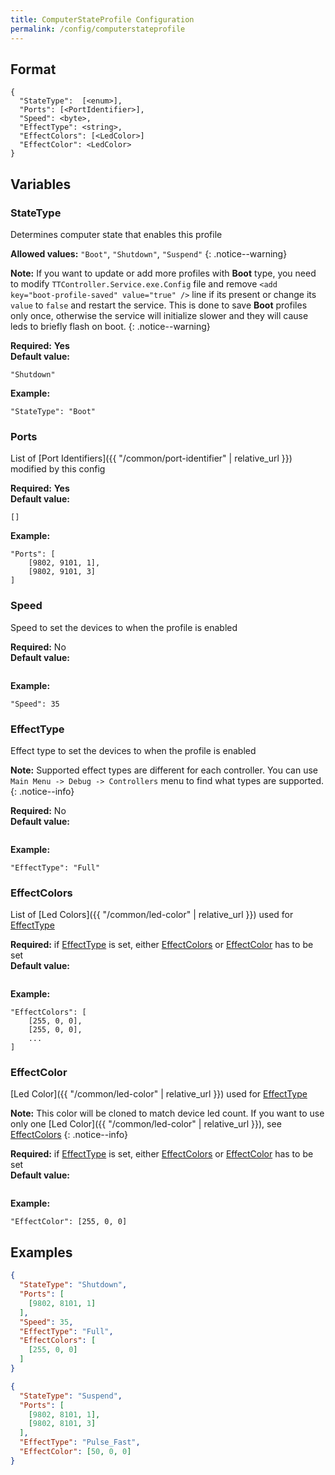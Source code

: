 ```yaml
---
title: ComputerStateProfile Configuration
permalink: /config/computerstateprofile
---
```


## Format

~~~
{
  "StateType":  [<enum>],
  "Ports": [<PortIdentifier>],
  "Speed": <byte>,
  "EffectType": <string>,
  "EffectColors": [<LedColor>]
  "EffectColor": <LedColor>
}
~~~

## Variables

### StateType
<div class="variable-block" markdown="block">

Determines computer state that enables this profile

**Allowed values:** `"Boot"`, `"Shutdown"`, `"Suspend"`
{: .notice--warning}

**Note:** If you want to update or add more profiles with **Boot** type, you need to modify `TTController.Service.exe.Config` file and remove `<add key="boot-profile-saved" value="true" />` line if its present or change its `value` to `false` and restart the service. This is done to save **Boot** profiles only once, otherwise the service will initialize slower and they will cause leds to briefly flash on boot.
{: .notice--warning}

**Required:** **Yes**<br>
**Default value:**
~~~
"Shutdown"
~~~
**Example:**
~~~
"StateType": "Boot"
~~~

</div>

### Ports
<div class="variable-block" markdown="block">

List of [Port Identifiers]({{ "/common/port-identifier" | relative_url }}) modified by this config

**Required:** **Yes**<br>
**Default value:**
~~~
[]
~~~
**Example:**
~~~
"Ports": [
    [9802, 9101, 1],
    [9802, 9101, 3]
]
~~~

</div>

### Speed
<div class="variable-block" markdown="block">

Speed to set the devices to when the profile is enabled

**Required:** No<br>
**Default value:**
~~~
~~~
**Example:**
~~~
"Speed": 35
~~~

</div>

### EffectType
<div class="variable-block" markdown="block">

Effect type to set the devices to when the profile is enabled

**Note:** Supported effect types are different for each controller. You can use `Main Menu -> Debug -> Controllers` menu to find what types are supported. 
{: .notice--info}

**Required:** No<br>
**Default value:**
~~~
~~~
**Example:**
~~~
"EffectType": "Full"
~~~

</div>

### EffectColors
<div class="variable-block" markdown="block">

List of [Led Colors]({{ "/common/led-color" | relative_url }}) used for [EffectType](#effecttype)

**Required:** if [EffectType](#effecttype) is set, either [EffectColors](#effectcolors) or [EffectColor](#effectcolor) has to be set<br>
**Default value:**
~~~
~~~
**Example:**
~~~
"EffectColors": [
    [255, 0, 0],
    [255, 0, 0],
    ...
]
~~~

</div>

### EffectColor
<div class="variable-block" markdown="block">

[Led Color]({{ "/common/led-color" | relative_url }}) used for [EffectType](#effecttype)

**Note:** This color will be cloned to match device led count. If you want to use only one [Led Color]({{ "/common/led-color" | relative_url }}), see [EffectColors](#effectcolors)
{: .notice--info}

**Required:** if [EffectType](#effecttype) is set, either [EffectColors](#effectcolors) or [EffectColor](#effectcolor) has to be set<br>
**Default value:**
~~~
~~~
**Example:**
~~~
"EffectColor": [255, 0, 0]
~~~

</div>

## Examples
~~~ json
{
  "StateType": "Shutdown",
  "Ports": [
    [9802, 8101, 1]
  ],
  "Speed": 35,
  "EffectType": "Full",
  "EffectColors": [
    [255, 0, 0]
  ]
}
~~~
~~~ json
{
  "StateType": "Suspend",
  "Ports": [
    [9802, 8101, 1],
    [9802, 8101, 3]
  ],
  "EffectType": "Pulse_Fast",
  "EffectColor": [50, 0, 0]
}
~~~